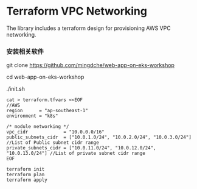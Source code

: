 # Terraform VPC Networking
The library includes a terraform design for provisioning AWS VPC networking.

### 安装相关软件
git clone https://github.com/mingdche/web-app-on-eks-workshop 

cd web-app-on-eks-workshop

./init.sh

```
cat > terraform.tfvars <<EOF
//AWS 
region      = "ap-southeast-1"
environment = "k8s"

/* module networking */
vpc_cidr             = "10.0.0.0/16"
public_subnets_cidr  = ["10.0.1.0/24", "10.0.2.0/24", "10.0.3.0/24"] //List of Public subnet cidr range
private_subnets_cidr = ["10.0.11.0/24", "10.0.12.0/24", "10.0.13.0/24"] //List of private subnet cidr range
EOF
```

```
terraform init
terraform plan
terraform apply
```